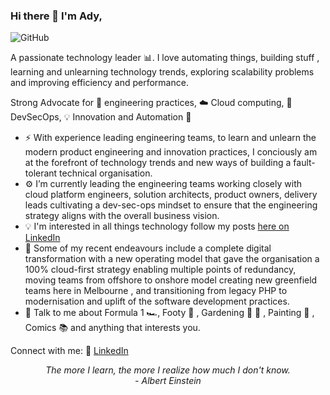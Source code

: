 ### Hi there 👋 I'm Ady,

![GitHub](https://img.shields.io/github/license/adykalra/adykalra?style=flat)

A passionate technology leader :bar_chart:. I love automating things, building stuff , learning and unlearning technology trends, exploring scalability problems and improving efficiency and performance. 

Strong Advocate for 📜 engineering practices, :cloud: Cloud computing, 🚀 DevSecOps, 💡 Innovation and Automation :robot:

- ⚡ With experience leading engineering teams, to learn and unlearn the modern product engineering and innovation practices, I conciously am at the forefront of technology trends and new ways of building a fault-tolerant technical organisation. 
- ⚙️ I’m currently leading the engineering teams working closely with cloud platform engineers, solution architects, product owners, delivery leads cultivating a dev-sec-ops mindset to ensure that the engineering strategy aligns with the overall business vision.
- :bulb: I'm interested in all things technology follow my posts [here on LinkedIn](https://www.linkedin.com/in/adykalra/detail/recent-activity/shares/)
- 🌱 Some of my recent endeavours include a complete digital transformation with a new operating model that gave the organisation a 100% cloud-first strategy enabling multiple points of redundancy, moving teams from offshore to onshore model creating new greenfield teams here in Melbourne , and transitioning from legacy PHP to modernisation and uplift of the software development practices. 
- 💬 Talk to me about Formula 1 :racing_car:, Footy 🏉 , Gardening 🌻 🌼 , Painting 🎨 , Comics 📚 and anything that interests you.

Connect with me: 🔗 [LinkedIn](https://www.linkedin.com/in/adykalra/)

<p align="center">
   <i>The more I learn, the more I realize how much I don't know.</i>
   <br>
   <i>- Albert Einstein</i>
</p>  


<!--
**AdyKalra/AdyKalra** is a ✨ _special_ ✨ repository because its `README.md` (this file) appears on your GitHub profile.
